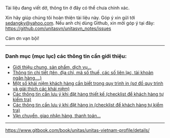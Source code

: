 

Tài liệu đang viết dở, thông tin ở đây có thể chưa chính xác. 

Xin hãy giúp chúng tôi hoàn thiện tài liệu này. Góp ý xin gửi tới sedangky@yahoo.com. Nếu anh chị dùng Github, xin mời góp ý tại đây: https://github.com/unitasvn/unitasvn_notes/issues

Cám ơn vạn bội!

---

### Danh mục (mục lục) các thông tin cần giới thiệu:

- [Giới thiệu chung, sản phẩm, dịch vụ...](p1.md)
- [Thông tin chi tiết (tên, địa chỉ, mã số thuế, các số liên lạc, tài khoản ngân hàng,...)](p2.md)
- [Một số khái niệm khách hàng cần biết trong quy trình in (sơ đồ quy trình và giải thích các khái niệm)](p3.md)
- [Các thông tin cần lưu ý khi đặt hàng thiết kế (checklist để khách hàng tự kiểm tra)](p4.md)
- [Các thông tin cần lưu ý khi đặt hàng in (checklist để khách hàng tự kiểm tra)](p5.md)
- [Vận chuyển, giao nhận hàng, thanh toán...](p6.md)

---

https://www.gitbook.com/book/unitas/unitas-vietnam-profile/details/
